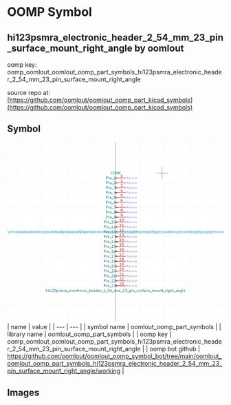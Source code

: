 # OOMP Symbol  
## hi123psmra_electronic_header_2_54_mm_23_pin_surface_mount_right_angle  by oomlout  
  
oomp key: oomp_oomlout_oomlout_oomp_part_symbols_hi123psmra_electronic_header_2_54_mm_23_pin_surface_mount_right_angle  
  
source repo at: [https://github.com/oomlout/oomlout_oomp_part_kicad_symbols](https://github.com/oomlout/oomlout_oomp_part_kicad_symbols)  
## Symbol  
  
[![working.png](working_600.png)](working.png)  
| name | value | 
| --- | --- | 
| symbol name | oomlout_oomp_part_symbols | 
| library name | oomlout_oomp_part_symbols | 
| oomp key | oomp_oomlout_oomlout_oomp_part_symbols_hi123psmra_electronic_header_2_54_mm_23_pin_surface_mount_right_angle | 
| oomp bot github | https://github.com/oomlout/oomlout_oomp_symbol_bot/tree/main/oomlout_oomlout_oomp_part_symbols_hi123psmra_electronic_header_2_54_mm_23_pin_surface_mount_right_angle/working | 
## Images  
